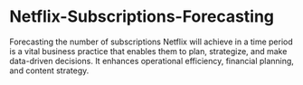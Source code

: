 # Netflix-Subscriptions-Forecasting
Forecasting the number of subscriptions Netflix will achieve in a time period is a vital business practice that enables them to plan, strategize, and make data-driven decisions. It enhances operational efficiency, financial planning, and content strategy. 
